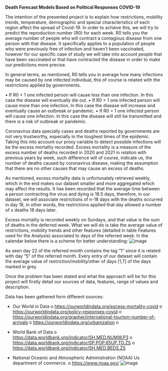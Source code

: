 **Death Forecast Models Based on Political Responses COVID-19**

The intention of the presented project is to explain how restrictions, mobility trends, temperature, demographic and special characteristics of each region affect the spread of Covid-19. In order to achieve this, we will try to predict the reproduction number (R0) for each week. R0 tells you the average number of people who will contract a contagious disease from one person with that disease. It specifically applies to a population of people who were previously free of infection and haven’t been vaccinated, however for our specific case of study we will take into account people that have been vaccinated or that have contracted the disease in order to make our predictions more precise.

In general terms, as mentioned, R0 tells you in average how many infections may be caused by one infected individual, this of course is related with the restrictions applied by governments. 

•	If R0 < 1 one infected person will cause less than one infection. In this case the disease will eventually die out.
•	If R0 > 1 one infected person will cause more than one infection. In this case the disease will increase and eventually cause an outbreak or pandemic.
•	If R0 = 1 one infected person will cause one infection. In this case the disease will still be transmitted and there is a risk of outbreak or pandemic.

Coronavirus data specially cases and deaths reported by governments are not very trustworthy, especially in the toughest times of the epidemic. Taking this into account our proxy variable to detect possible infections will be the excess mortality recorded. Excess mortality is a measure of the excess number of deaths recorded in 2020 and 2021 in relation with previous years by week, such difference will of course, indicate us, the number of deaths caused by coronavirus disease, making the assumption that there are no other causes that may cause an excess of deaths.

As mentioned, excess mortality data is unfortunately retrieved weekly, which in the end makes our dataset smaller and more aggregated which may affect the results. It has been recorded that the average time between a person contracting the virus and dying is 18.5 days, therefore, in our dataset, we will associate restrictions of n-18 days with the deaths occurred in day 18, in other words, the restrictions applied that day allowed a number of x deaths 18 days later. 

Excess mortality is recorded weekly on Sundays, and that value is the sum of deaths in the deferred week. What we will do is take the average value of restrictions, mobility trends and other features (detailed in table Features used for the Analysis) associated to days of the referred week. In the calendar below there is a scheme for better understanding:
![image](https://user-images.githubusercontent.com/71489078/116775205-1faed300-aa62-11eb-8eda-796b370ec9ab.png)

As seen day 22 of the referred month contains the tag “1” since it is related with day “5” of the referred month. Every entry of our dataset will contain the average value of restriction/mobility/other of days [1,7] of the days marked in grey.

Once the problem has been stated and what the approach will be for this project will firstly detail our sources of data, features, range of values and description.

Data has been gathered form different sources:
-	Our World in Data
o	https://ourworldindata.org/excess-mortality-covid
o	https://ourworldindata.org/policy-responses-covid
o	https://ourworldindata.org/grapher/international-tourism-number-of-arrivals
o	https://ourworldindata.org/urbanization
o	
-	World Bank of Data
o	https://data.worldbank.org/indicator/SH.MED.NUMW.P3
o	https://data.worldbank.org/indicator/SP.POP.65UP.TO.ZS
o	https://data.worldbank.org/indicator/SH.MED.BEDS.ZS

-	National Oceanic and Atmospheric Administration (NOAA) Us department of commerce. 
o	https://www.noaa.gov/
![image](https://user-images.githubusercontent.com/71489078/116775219-2d645880-aa62-11eb-9185-5a088190d0a3.png)

